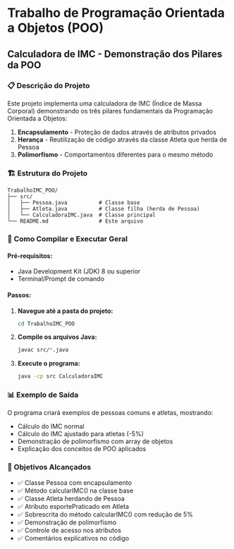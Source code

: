 # Trabalho de Programação Orientada a Objetos (POO)
## Calculadora de IMC - Demonstração dos Pilares da POO

### 📋 Descrição do Projeto
Este projeto implementa uma calculadora de IMC (Índice de Massa Corporal) demonstrando os três pilares fundamentais da Programação Orientada a Objetos:

1. **Encapsulamento** - Proteção de dados através de atributos privados
2. **Herança** - Reutilização de código através da classe Atleta que herda de Pessoa
3. **Polimorfismo** - Comportamentos diferentes para o mesmo método

### 🏗️ Estrutura do Projeto
```
TrabalhoIMC_POO/
├── src/
│   ├── Pessoa.java          # Classe base
│   ├── Atleta.java          # Classe filha (herda de Pessoa)
│   └── CalculadoraIMC.java  # Classe principal
└── README.md                # Este arquivo

```

### 🔧 Como Compilar e Executar Geral

#### Pré-requisitos:
- Java Development Kit (JDK) 8 ou superior
- Terminal/Prompt de comando

#### Passos:

1. **Navegue até a pasta do projeto:**
   ```bash
   cd TrabalhoIMC_POO
   ```

2. **Compile os arquivos Java:**
   ```bash
   javac src/*.java
   ```

3. **Execute o programa:**
   ```bash
   java -cp src CalculadoraIMC
   ```

### 📊 Exemplo de Saída
O programa criará exemplos de pessoas comuns e atletas, mostrando:
- Cálculo do IMC normal
- Cálculo do IMC ajustado para atletas (-5%)
- Demonstração de polimorfismo com array de objetos
- Explicação dos conceitos de POO aplicados

### 🎯 Objetivos Alcançados
- ✅ Classe Pessoa com encapsulamento
- ✅ Método calcularIMC() na classe base
- ✅ Classe Atleta herdando de Pessoa
- ✅ Atributo esportePraticado em Atleta
- ✅ Sobrescrita do método calcularIMC() com redução de 5%
- ✅ Demonstração de polimorfismo
- ✅ Controle de acesso nos atributos
- ✅ Comentários explicativos no código



#
